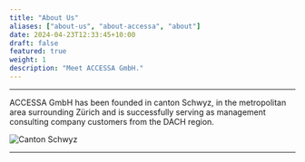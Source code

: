 ```yaml
---
title: "About Us"
aliases: ["about-us", "about-accessa", "about"]
date: 2024-04-23T12:33:45+10:00
draft: false
featured: true
weight: 1
description: "Meet ACCESSA GmbH."
---
```

***

ACCESSA GmbH has been founded in canton Schwyz, in the metropolitan area surrounding Zürich and is successfully serving as management consulting company customers from the DACH region.

![Canton Schwyz](/img/schweiz.jpg)

***
